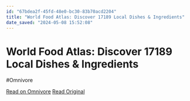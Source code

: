 ```yaml
---
id: "67bdea2f-45fd-48e0-bc30-83b70acd2204"
title: "World Food Atlas: Discover 17189 Local Dishes & Ingredients"
date_saved: "2024-05-08 15:52:08"
---
```


# World Food Atlas: Discover 17189 Local Dishes & Ingredients
#Omnivore

[Read on Omnivore](https://omnivore.app/me/world-food-atlas-discover-17189-local-dishes-ingredients-18f58af1fed)
[Read Original](https://www.tasteatlas.com/map)


